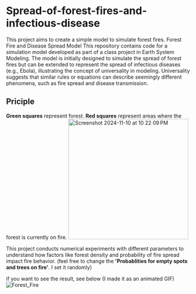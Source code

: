 # Spread-of-forest-fires-and-infectious-disease
This project aims to create a simple model to simulate forest fires.
Forest Fire and Disease Spread Model
This repository contains code for a simulation model developed as part of a class project in Earth System Modeling. The model is initially designed to simulate the spread of forest fires but can be extended to represent the spread of infectious diseases (e.g., Ebola), illustrating the concept of universality in modeling. Universality suggests that similar rules or equations can describe seemingly different phenomena, such as fire spread and disease transmission.

## Priciple
**Green squares** represent forest.
**Red squares** represent areas where the forest is currently on fire.
<img width="328" alt="Screenshot 2024-11-10 at 10 22 09 PM" src="https://github.com/user-attachments/assets/99e44df3-7f65-4b06-9e75-bc47afc37a27">

This project conducts numerical experiments with different parameters to understand how factors like forest density and probability of fire spread impact fire behavior. (feel free to change the **'Probablities for empty spots and trees on fire'**. I set it randomly) 


if you want to see the result, see below (I made it as an animated GIF) 
![Forest_Fire](https://github.com/user-attachments/assets/019c0586-89f9-4c38-baad-d3e10d92a9eb)

